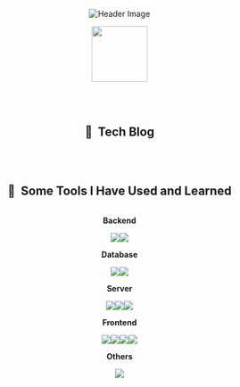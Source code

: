 <p align="center">
  <img src="https://capsule-render.vercel.app/api?type=wave&color=timeGradient&height=300&text=Hi👋🏻%20I'm%20Subeen%20Jeon&fontAlignY=50&section=header%20render&fontSize=40&fontAlign=50&animation=twinkling" alt="Header Image">
</p>

<div id="header" align="center">
  <img src="https://media.giphy.com/media/M9gbBd9nbDrOTu1Mqx/giphy.gif" width="100"/>
</div>

<br><br>

<div id="badges" align="center">
  <h2 align="center"> 📒 &nbsp;Tech Blog </h2>

</div>

<br><br>

<h2 align="center"> 🚀 &nbsp;Some Tools I Have Used and Learned </h2>
<p align="center">
    <div style="display:flex; flex-direction:column; align-items:center;">
        <!-- Backend -->
        <p><strong>Backend</strong></p>
        <div style="display:flex;">
            <img src="https://img.shields.io/badge/Java-007396?style=for-the-badge&logo=Java&logoColor=white"> 
            <img src="https://img.shields.io/badge/Spring Boot-6DB33F?style=for-the-badge&logo=spring boot&logoColor=white"> 
        </div>
        <!-- Database -->
        <p><strong>Database</strong></p>
        <div style="display:flex;">
            <img src="https://img.shields.io/badge/mysql-4479A1?style=for-the-badge&logo=mysql&logoColor=white"> 
            <img src="https://img.shields.io/badge/firebase-FFCA28?style=for-the-badge&logo=firebase&logoColor=white">
        </div>
        <!-- Server -->
        <p><strong>Server</strong></p>
        <div style="display:flex;">
            <img src="https://img.shields.io/badge/linux-FCC624?style=for-the-badge&logo=linux&logoColor=black"> 
            <img src="https://img.shields.io/badge/apache tomcat-F8DC75?style=for-the-badge&logo=apachetomcat&logoColor=black">
            <img src="https://img.shields.io/badge/Amazon AWS-232F3E?style=for-the-badge&logo=amazon aws&logoColor=white"> 
        </div>
        <!-- Frontend -->
        <p><strong>Frontend</strong></p>
        <div style="display:flex;">
            <img src="https://img.shields.io/badge/html5-E34F26?style=flat-square&logo=html5&logoColor=white"> 
            <img src="https://img.shields.io/badge/css-1572B6?style=flat-square&logo=css3&logoColor=white"> 
            <img src="https://img.shields.io/badge/javascript-F7DF1E?style=flat-square&logo=javascript&logoColor=black"> 
            <img src="https://img.shields.io/badge/bootstrap-7952B3?style=flat-square&logo=bootstrap&logoColor=white">
        </div>
        <!-- Others -->
        <p><strong>Others</strong></p>
        <div style="display:flex;">
            <img src="https://img.shields.io/badge/python-3776AB?style=flat-square&logo=python&logoColor=white"> 
        </div>
    </div>
</p>
